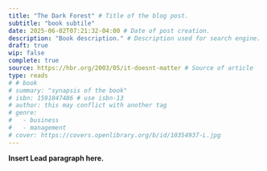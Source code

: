 ```yaml
---
title: "The Dark Forest" # Title of the blog post.
subtitle: "book subtile"
date: 2025-06-02T07:21:32-04:00 # Date of post creation.
description: "Book description." # Description used for search engine.
draft: true
wip: false 
complete: true
source: https://hbr.org/2003/05/it-doesnt-matter # Source of article
type: reads
# # book
# summary: "synapsis of the book"
# isbn: 1591847486 # use isbn-13
# author: this may conflict with another tag
# genre: 
#   - business
#   - management
# cover: https://covers.openlibrary.org/b/id/10354937-L.jpg
---
```


**Insert Lead paragraph here.**
